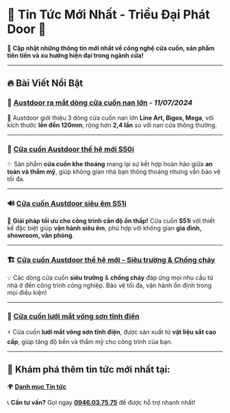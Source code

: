 # 📰 Tin Tức Mới Nhất - Triều Đại Phát Door 🚪  

📢 **Cập nhật những thông tin mới nhất về công nghệ cửa cuốn, sản phẩm tiên tiến và xu hướng hiện đại trong ngành cửa!**  

---

## 🔥 **Bài Viết Nổi Bật**  

### 📌 [Austdoor ra mắt dòng cửa cuốn nan lớn](https://trieudaiphat.com/austdoor-ra-mat-dong-cua-cuon-nan-lon/) - *11/07/2024*  
🚀 Austdoor giới thiệu 3 dòng cửa cuốn nan lớn **Line Art, Bigos, Mega**, với kích thước **lên đến 120mm**, rộng hơn **2,4 lần** so với nan cửa thông thường.  

---

### 🔹 [Cửa cuốn Austdoor thế hệ mới S50i](https://trieudaiphat.com/cua-cuon-austdoor-the-he-moi-s50i/)  
✨ Sản phẩm **cửa cuốn khe thoáng** mang lại sự kết hợp hoàn hảo giữa **an toàn và thẩm mỹ**, giúp không gian nhà bạn thông thoáng nhưng vẫn bảo vệ tối đa.  

---

### 🔊 [Cửa cuốn Austdoor siêu êm S51i](https://trieudaiphat.com/cua-cuon-austdoor-sieu-em-s51i/)  
🎯 **Giải pháp tối ưu cho công trình cần độ ồn thấp!** Cửa cuốn **S51i** với thiết kế đặc biệt giúp **vận hành siêu êm**, phù hợp với không gian **gia đình, showroom, văn phòng**.  

---

### 🏗 [Cửa cuốn Austdoor thế hệ mới - Siêu trường & Chống cháy](https://trieudaiphat.com/cua-cuon-austdoor-the-he-moi/)  
💡 Các dòng cửa cuốn **siêu trường** & **chống cháy** đáp ứng mọi nhu cầu từ nhà ở đến công trình công nghiệp. Bảo vệ tối đa, vận hành ổn định trong mọi điều kiện!  

---

### 🎨 [Cửa cuốn lưới mắt võng sơn tĩnh điện](https://trieudaiphat.com/cua-cuon-luoi-mat-vong-son-tinh-dien/)  
⚡ Cửa cuốn **lưới mắt võng sơn tĩnh điện**, được sản xuất từ **vật liệu sắt cao cấp**, giúp tăng độ bền và thẩm mỹ cho công trình của bạn.  

---

## 🔗 **Khám phá thêm tin tức mới nhất tại:**  
🌍 **[Danh mục Tin tức](https://trieudaiphat.com/category/tin-tuc/)**  

📞 **Cần tư vấn?** Gọi ngay **[0946.03.75.75](tel:0946037575)** để được hỗ trợ nhanh nhất!  
